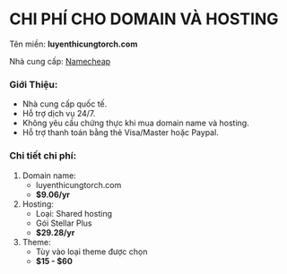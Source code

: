 # CHI PHÍ CHO DOMAIN VÀ HOSTING
Tên miền: **luyenthicungtorch.com**

Nhà cung cấp: [Namecheap](https://www.namecheap.com/)
### Giới Thiệu:
* Nhà cung cấp quốc tế. 
*	Hỗ trợ dịch vụ 24/7.
*	Không yêu cầu chứng thực khi mua domain name và hosting.
*	Hỗ trợ thanh toán bằng thẻ Visa/Master hoặc Paypal.
### Chi tiết chi phí:
1.	Domain name:
    * luyenthicungtorch.com
    * **$9.06/yr**
2.	Hosting:
    * Loại: Shared hosting
    * Gói Stellar Plus
    * **$29.28/yr**
3. Theme:
    * Tùy vào loại theme được chọn
    * **$15 - $60**
